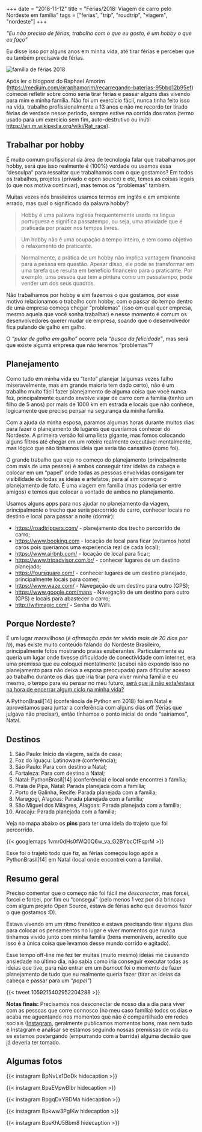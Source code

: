 +++
date = "2018-11-12"
title = "Férias/2018: Viagem de carro pelo Nordeste em família"
tags = ["ferias", "trip", "roudtrip", "viagem", "nordeste"]
+++


*“Eu não preciso de férias, trabalho com o que eu gosto, é um hobby o que eu faço”*

Eu disse isso por alguns anos em minha vida, até tirar férias e perceber que eu também precisava de férias.

![família de férias 2018](/trip-familia-2018.png#center)

Após ler o blogpost do Raphael Amorim (https://medium.com/@raphamorim/recarregando-baterias-95bbd12b95ef) comecei refletir sobre como seria tirar férias e passar alguns dias vivendo para mim e minha família. Não foi um exercício fácil, nunca tinha feito isso na vida, trabalho profissionalmente a 13 anos e não me recordo ter tirado férias de verdade nesse período, sempre estive na corrida dos ratos (termo usado para um exercício sem fim, auto-destrutivo ou inútil https://en.m.wikipedia.org/wiki/Rat_race).


## Trabalhar por hobby

É muito comum profissional da área de tecnologia falar que trabalhamos por hobby, será que isso realmente é (100%) verdade ou usamos essa “desculpa” para ressaltar que trabalhamos com o que gostamos? Em todos os trabalhos, projetos (privado e open source) e etc, temos as coisas legais (o que nos motiva continuar), mas temos os “problemas” também.

Muitas vezes nós brasileiros usamos termos em inglês e em ambiente errado, mas qual o significado da palavra hobby?

> Hobby é uma palavra inglesa frequentemente usada na língua portuguesa e significa passatempo, ou seja, uma atividade que é praticada por prazer nos tempos livres.

> Um hobby não é uma ocupação a tempo inteiro, e tem como objetivo o relaxamento do praticante.

> Normalmente, a prática de um hobby não implica vantagem financeira para a pessoa em questão. Apesar disso, ele pode se transformar em uma tarefa que resulta em benefício financeiro para o praticante. Por exemplo, uma pessoa que tem a pintura como um passatempo, pode vender um dos seus quadros.

Não trabalhamos por hobby e sim fazemos o que gostamos, por esse motivo relacionamos o trabalho com hobby, com o passar do tempo dentro de uma empresa começa chegar “problemas” (isso em qual quer empresa, mesmo aquela que você sonha trabalhar) e nesse momento é comum os desenvolvedores querer mudar de empresa, soando que o desenvolvedor fica pulando de galho em galho.

O *“pular de galho em galho”* ocorre pela *“busca da felicidade”*, mas será que existe alguma empresa que não teremos “problemas”?


## Planejamento

Como tudo em minha vida eu “tento” planejar (algumas vezes falho miseravelmente, mas em grande maioria tem dado certo), não é um trabalho muito fácil fazer planejamento de alguma coisa que você nunca fez, principalmente quando envolve viajar de carro com a família (tenho um filho de 5 anos) por mais de 1000 km em estrada e locais que não conhece, logicamente que preciso pensar na segurança da minha família.

Com a ajuda da minha esposa, paramos algumas horas durante muitos dias para fazer o planejamento de lugares que queríamos conhecer do Nordeste. A primeira versão foi uma lista gigante, mas fomos colocando alguns filtros até chegar em um roteiro realmente executável mentalmente, mas lógico que não tínhamos ideia que seria tão cansativo (como foi).

O grande trabalho que vejo no começo do planejamento (principalmente com mais de uma pessoa) é ambos conseguir tirar ideias da cabeça e colocar em um “papel” onde todas as pessoas envolvidas consigam ter visibilidade de todas as ideias e artefatos, para aí sim começar o planejamento de fato. É uma viagem em família (mas poderia ser entre amigos) e temos que colocar a vontade de ambos no planejamento.

Usamos alguns apps para nos ajudar no planejamento da viagem, principalmente o trecho que seria percorrido de carro, conhecer locais no destino e local para passar a noite (dormir):

* https://roadtrippers.com/ - planejamento dos trecho percorrido de carro;
* https://www.booking.com - locação de local para ficar (evitamos hotel caros pois queríamos uma experiencia real de cada local);
* https://www.airbnb.com/ - locação de local para ficar;
* https://www.tripadvisor.com.br/ - conhecer lugares de um destino planejado;
* https://foursquare.com/ - conhecer lugares de um destino planejado, principalmente locais para comer;
* https://www.waze.com/ - Navegação de um destino para outro (GPS);
* https://www.google.com/maps - Navegação de um destino para outro (GPS) e locais para abastecer o carro;
* http://wifimagic.com/ - Senha do WiFi.


## Porque Nordeste?

É um lugar maravilhoso (*é afirmação após ter vivido mais de 20 dias por lá*), mas existe muito conteúdo falando do Nordeste Brasileiro, principalmente fotos mostrando praias exuberantes. Particularmente eu queria um lugar onde tivesse dificuldade de conectividade com internet, era uma premissa que eu coloquei mentalmente (acabei não expondo isso no planejamento para não deixa a esposa preocupada) para dificultar acesso ao trabalho durante os dias que iria tirar para viver minha família e eu mesmo, o tempo para eu pensar no meu futuro, [será que já não esta/estava na hora de encerrar algum ciclo na minha vida?]([https://avelino.run/encerrando-ciclos-viva-no-presente-n%C3%A3o-se-paralise-pelo-passado/)

A PythonBrasil[14] (conferência de Python em 2018) foi em Natal e aproveitamos para juntar a conferência com alguns dias off (férias que julgava não precisar), então tínhamos o ponto inicial de onde “sairíamos”, Natal.


## Destinos

1. São Paulo: Início da viagem, saída de casa;
2. Foz do Iguaçu: Latinoware (conferência);
3. São Paulo: Para com destino a Natal;
4. Fortaleza: Para com destino a Natal;
5. Natal: PythonBrasil[14] (conferência) e local onde encontrei a família;
6. Praia de Pipa, Natal: Parada planejada com a família;
7. Porto de Galinha, Recife: Parada planejada com a família;
8. Maragogi, Alagoas: Parada planejada com a família;
9. São Miguel dos Milagres, Alagoas: Parada planejada com a família;
10. Aracaju: Parada planejada com a família;

Veja no mapa abaixo os **pins** para ter uma ideia do trajeto que foi percorrido.

{{< googlemaps 1vmr0dHs0fWQ0Q6w_va_G2BYbcCfFsprM >}}

Esse foi o trajeto todo que fiz, as férias começou logo após a PythonBrasil[14] em Natal (local onde encontrei com a família).


## Resumo geral

Preciso comentar que o começo não foi fácil me *desconectar*, mas forcei, forcei e forcei, por fim eu “consegui” (pelo menos 1 vez por dia brincava com algum projeto Open Source, estava de férias acho que devemos fazer o que gostamos :D).

Estava vivendo em um ritmo frenético e estava precisando tirar alguns dias para colocar os pensamentos no lugar e viver momentos que nunca tínhamos vivido junto com minha família (bens memoráveis, acredito que isso é a única coisa que levamos desse mundo corrido e agitado).

Esse tempo off-line me fez ter muitas (muito mesmo) ideias me causando ansiedade no último dia, não sabia como iria conseguir executar todas as ideias que tive, para não entrar em um *bornout* foi o momento de fazer planejamento de tudo que eu realmente queria fazer (tirar as ideias da cabeça e passar para um *“papel”*)

{{< tweet 1059215402952204288 >}}

**Notas finais:** Precisamos nos desconectar de nosso dia a dia para viver com as pessoas que corre connosco (no meu caso família) todos os dias e acaba me aguentando nos momentos que não é compartilhado em redes sociais ([Instagram](https://instagram.com/avelinorun), geralmente publicamos momentos bons, mas nem tudo é Instagram e analisar se estamos seguindo nossas premissas de vida ou se estamos postergando (empurrando com a barrida) alguma decisão que já deveria ter tomado.


## Algumas fotos

{{< instagram BpNvLx1DoDk hidecaption >}}

{{< instagram BpaEVpwBIbr hidecaption >}}

{{< instagram BpgqDxYBDMa hidecaption >}}

{{< instagram Bpkww3PgIKw hidecaption >}}

{{< instagram BpsKhU5Bbm8 hidecaption >}}
